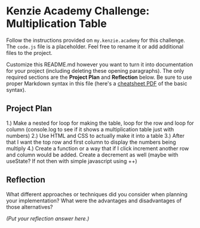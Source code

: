# Kenzie Academy Challenge: Multiplication Table

Follow the instructions provided on `my.kenzie.academy` for this challenge. The `code.js` file is a placeholder. Feel free to rename it or add additional files to the project.

Customize this README.md however you want to turn it into documentation for your project (including deleting these opening paragraphs). The only required sections are the **Project Plan** and **Reflection** below. Be sure to use proper Markdown syntax in this file (here's a [cheatsheet PDF](https://guides.github.com/pdfs/markdown-cheatsheet-online.pdf) of the basic syntax).

## Project Plan

1.) Make a nested for loop for making the table, loop for the row and loop for column (console.log to see if it shows a multiplication table just with numbers)
2.) Use HTML and CSS to actually make it into a table
3.) After that I want the top row and first column to display the numbers being multiply
4.) Create a function or a way that if I click increment another row and column would be added. Create a decrement as well
    (maybe with useState? If not then with simple javascript using ++)

## Reflection

What different approaches or techniques did you consider when planning your implementation? What were the advantages and disadvantages of those alternatives?

_(Put your reflection answer here.)_